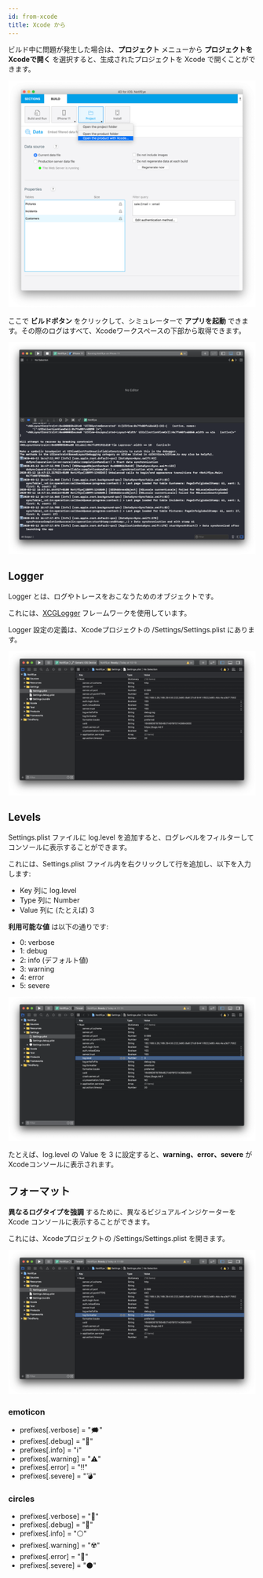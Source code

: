 ```yaml
---
id: from-xcode
title: Xcode から
---
```


ビルド中に問題が発生した場合は、**プロジェクト** メニューから **プロジェクトをXcodeで開く** を選択すると、生成されたプロジェクトを Xcode で開くことができます。

![Xcodeでプロジェクトを開く](img/open-project-Xcode.png)

ここで **ビルドボタン** をクリックして、シミュレーターで **アプリを起動** できます。その際のログはすべて、Xcodeワークスペースの下部から取得できます。

![Xcodeのログ](img/Xcode-logs.png)

## Logger

Logger とは、ログやトレースをおこなうためのオブジェクトです。

これには、[XCGLogger](https://github.com/DaveWoodCom/XCGLogger) フレームワークを使用しています。

Logger 設定の定義は、Xcodeプロジェクトの /Settings/Settings.plist にあります。

![Xcodeのログ](img/settings-plist-xcode.png)


## Levels

Settings.plist ファイルに log.level を追加すると、ログレベルをフィルターしてコンソールに表示することができます。

これには、Settings.plist ファイル内を右クリックして行を追加し、以下を入力します:
* Key 列に log.level
* Type 列に Number
* Value 列に (たとえば) 3

**利用可能な値** は以下の通りです:

* 0: verbose
* 1: debug
* 2: info (デフォルト値)
* 3: warning
* 4: error
* 5: severe

![ログレベル](img/log-level.png)

たとえば、log.level の Value を 3 に設定すると、**warning、error、severe** が Xcodeコンソールに表示されます。

## フォーマット

**異なるログタイプを強調** するために、異なるビジュアルインジケーターを Xcode コンソールに表示することができます。

これには、Xcodeプロジェクトの /Settings/Settings.plist を開きます。

![ログフォーマット](img/log-format.png)

### emoticon

 * prefixes[.verbose] = "🗯"
 * prefixes[.debug] = "🔹"
 * prefixes[.info] = "ℹ️"
 * prefixes[.warning] = "⚠️"
 * prefixes[.error] = "‼️"
 * prefixes[.severe] = "💣"

### circles

* prefixes[.verbose] = "🔘"
* prefixes[.debug] = "🔵"
* prefixes[.info] = "⚪"
* prefixes[.warning] = "☢️"
* prefixes[.error] = "🔴"
* prefixes[.severe] = "⚫"


